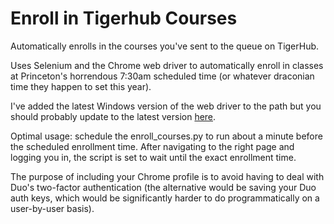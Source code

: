 # Enroll in Tigerhub Courses
Automatically enrolls in the courses you've sent to the queue on TigerHub.

Uses Selenium and the Chrome web driver to automatically enroll in classes at Princeton's horrendous 7:30am scheduled time (or whatever draconian time they happen to set this year).

I've added the latest Windows version of the web driver to the path but you should probably update to the latest version [here](https://chromedriver.chromium.org/downloads).

Optimal usage: schedule the enroll_courses.py to run about a minute before the scheduled enrollment time. After navigating to the right page and logging you in, the script is set to wait until the exact enrollment time.

The purpose of including your Chrome profile is to avoid having to deal with Duo's two-factor authentication (the alternative would be saving your Duo auth keys, which would be significantly harder to do programmatically on a user-by-user basis).
